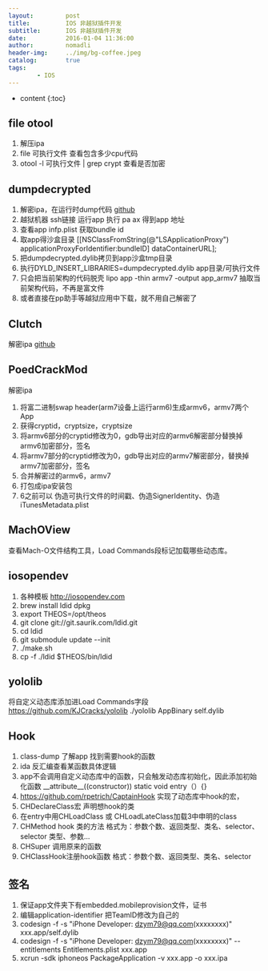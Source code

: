 ```yaml
---
layout:         post
title:          IOS 非越狱插件开发
subtitle:       IOS 非越狱插件开发
date:           2016-01-04 11:36:00
author:         nomadli
header-img:     ../img/bg-coffee.jpeg
catalog:        true
tags:
        - IOS
---
```


* content
{:toc}

## file otool
1. 解压ipa
2. file 可执行文件 查看包含多少cpu代码
3. otool -l 可执行文件 \| grep crypt 查看是否加密

## dumpdecrypted
1. 解密ipa，在运行时dump代码 [github](https://github.com/stefanesser/dumpdecrypted)
2. 越狱机器 ssh链接 运行app 执行 pa ax 得到app 地址
3. 查看app infp.plist 获取bundle id
4. 取app得沙盒目录 [[NSClassFromString(@"LSApplicationProxy") applicationProxyForIdentifier:bundleID] dataContainerURL];
5. 把dumpdecrypted.dylib拷贝到app沙盒tmp目录
6. 执行DYLD_INSERT_LIBRARIES=dumpdecrypted.dylib app目录/可执行文件
7. 只会把当前架构的代码脱壳 lipo app -thin armv7 -output app_armv7 抽取当前架构代码，不再是富文件
8. 或者直接在pp助手等越狱应用中下载，就不用自己解密了

## Clutch
解密ipa [github](https://github.com/KJCracks/Clutch)

## PoedCrackMod
解密ipa
1. 将富二进制swap header(arm7设备上运行arm6)生成armv6，armv7两个App
2. 获得cryptid，cryptsize，cryptsize
3. 将armv6部分的cryptid修改为0，gdb导出对应的armv6解密部分替换掉armv6加密部分，签名
4. 将armv7部分的cryptid修改为0，gdb导出对应的armv7解密部分，替换掉armv7加密部分，签名
5. 合并解密过的armv6，armv7
6. 打包成ipa安装包
7. 6之前可以 伪造可执行文件的时间戳、伪造SignerIdentity、伪造iTunesMetadata.plist

## MachOView
查看Mach-O文件结构工具，Load Commands段标记加载哪些动态库。

## iosopendev
1. 各种模板 http://iosopendev.com
2. brew install ldid dpkg
3. export THEOS=/opt/theos
4.  git clone git://git.saurik.com/ldid.git
5. cd ldid
6. git submodule update --init
7. ./make.sh
8. cp -f ./ldid $THEOS/bin/ldid

## yololib
将自定义动态库添加进Load Commands字段
https://github.com/KJCracks/yololib
./yololib AppBinary self.dylib

## Hook
1. class-dump 了解app 找到需要hook的函数
2. ida 反汇编查看某函数具体逻辑
3. app不会调用自定义动态库中的函数，只会触发动态库初始化，因此添加初始化函数 \_\_attribute\_\_((constructor)) static void entry（）{}
4. https://github.com/rpetrich/CaptainHook 实现了动态库中hook的宏，
5. CHDeclareClass宏 声明想hook的类
6. 在entry中用CHLoadClass 或 CHLoadLateClass加载3中申明的class
7. CHMethod hook 类的方法 格式为：参数个数、返回类型、类名、selector、selector 类型、参数...
8. CHSuper 调用原来的函数
9. CHClassHook注册hook函数 格式：参数个数、返回类型、类名、selector

## 签名
1. 保证app文件夹下有embedded.mobileprovision文件，证书
2. 编辑application-identifier 把TeamID修改为自己的
3. codesign -f -s "iPhone Developer: dzym79@qq.com(xxxxxxxx)" xxx.app/self.dylib
4. codesign -f -s "iPhone Developer: dzym79@qq.com(xxxxxxxx)" --entitlements Entitlements.plist xxx.app
5. xcrun -sdk iphoneos PackageApplication -v xxx.app -o xxx.ipa

